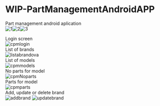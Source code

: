 # WIP-PartManagementAndroidAPP
Part management android aplication<br>![1](https://user-images.githubusercontent.com/85121911/221666732-fde84f7b-34a1-47dd-9112-a21300b637b6.gif)![2](https://user-images.githubusercontent.com/85121911/221666752-783aa93d-430a-477b-a24b-c09ecc6571bf.gif)![3](https://user-images.githubusercontent.com/85121911/221666763-860fc6f2-4ff9-4182-a1da-876acf3f40f5.gif)

Login screen<br>
![cpmlogin](https://user-images.githubusercontent.com/85121911/209006054-c744165e-404d-46d1-b2d0-cce77b284aa6.png)
<br>
List of brands<br>
![listabrandova](https://user-images.githubusercontent.com/85121911/217890889-5bf87475-30ad-4b99-b913-5f5fa3481aff.png)
<br>
List of models<br>
![cpmmodels](https://user-images.githubusercontent.com/85121911/209006056-7b457b0b-17da-4912-91be-ff2675c527f8.png)
<br>
No parts for model<br>
![cpmNoparts](https://user-images.githubusercontent.com/85121911/209006057-45b13ea4-3404-4c33-bd1a-ee9fb6502fb5.png)
<br>
Parts for model <br>
![cpmparts](https://user-images.githubusercontent.com/85121911/209006058-24e5b6ab-bd0b-4088-b65c-ee1f8ec9b751.png)
<br>
Add, update or delete brand<br>
![addbrand](https://user-images.githubusercontent.com/85121911/217890615-261a6791-9b70-43fa-b841-96013013e9ea.png)
![updatebrand](https://user-images.githubusercontent.com/85121911/217890930-7e3ed4fa-dfa2-4778-9b3e-eb18a94b2c9e.png)
